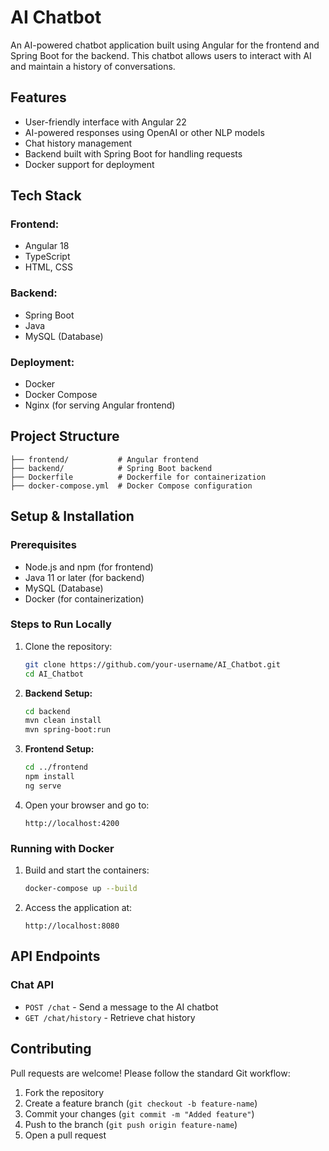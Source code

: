 # AI Chatbot

An AI-powered chatbot application built using Angular for the frontend and Spring Boot for the backend. This chatbot allows users to interact with AI and maintain a history of conversations.

## Features

- User-friendly interface with Angular 22
- AI-powered responses using OpenAI or other NLP models
- Chat history management
- Backend built with Spring Boot for handling requests
- Docker support for deployment

## Tech Stack

### Frontend:

- Angular 18
- TypeScript
- HTML, CSS

### Backend:

- Spring Boot
- Java
- MySQL (Database)

### Deployment:

- Docker
- Docker Compose
- Nginx (for serving Angular frontend)

## Project Structure

```
├── frontend/           # Angular frontend
├── backend/            # Spring Boot backend
├── Dockerfile          # Dockerfile for containerization
├── docker-compose.yml  # Docker Compose configuration
```

## Setup & Installation

### Prerequisites

- Node.js and npm (for frontend)
- Java 11 or later (for backend)
- MySQL (Database)
- Docker (for containerization)

### Steps to Run Locally

1. Clone the repository:

   ```sh
   git clone https://github.com/your-username/AI_Chatbot.git
   cd AI_Chatbot
   ```

2. **Backend Setup:**

   ```sh
   cd backend
   mvn clean install
   mvn spring-boot:run
   ```

3. **Frontend Setup:**

   ```sh
   cd ../frontend
   npm install
   ng serve
   ```

4. Open your browser and go to:

   ```
   http://localhost:4200
   ```

### Running with Docker

1. Build and start the containers:

   ```sh
   docker-compose up --build
   ```

2. Access the application at:

   ```
   http://localhost:8080
   ```

## API Endpoints

### Chat API

- `POST /chat` - Send a message to the AI chatbot
- `GET /chat/history` - Retrieve chat history

## Contributing

Pull requests are welcome! Please follow the standard Git workflow:

1. Fork the repository
2. Create a feature branch (`git checkout -b feature-name`)
3. Commit your changes (`git commit -m "Added feature"`)
4. Push to the branch (`git push origin feature-name`)
5. Open a pull request


